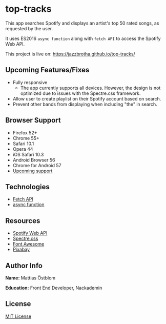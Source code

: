 # top-tracks
This app searches Spotify and displays an artist's top 50 rated songs, as requested by the user.

It uses ES2016 `async function` along with `fetch API` to access the Spotify Web API.

This project is live on: https://jazzbrotha.github.io/top-tracks/

## Upcoming Features/Fixes
* Fully responsive
    - The app currently supports all devices. However, the design is not optimized due to issues with the Spectre.css framework.
* Allow user to create playlist on their Spotify account based on search.
* Prevent other bands from displaying when including "the" in search.

## Browser Support
* Firefox 52+
* Chrome 55+
* Safari 10.1
* Opera 44
* iOS Safari 10.3
* Android Browser 56
* Chrome for Android 57
* [Upcoming support](http://caniuse.com/#search=async%20functions)

## Technologies
* [Fetch API](https://developer.mozilla.org/en-US/docs/Web/API/Fetch_API)
* [async function](https://developer.mozilla.org/en-US/docs/Web/JavaScript/Reference/Statements/async_function)

## Resources
* [Spotify Web API](https://developer.spotify.com/web-api/)
* [Spectre.css](https://github.com/picturepan2/spectre)
* [Font Awesome](http://fontawesome.io/)
* [Pixabay](https://pixabay.com/)

## Author Info
**Name:** Mattias Östblom

**Education:** Front End Developer, Nackademin

## License
[MIT License](https://github.com/JazzBrotha/top-tracks/blob/master/LICENSE)

